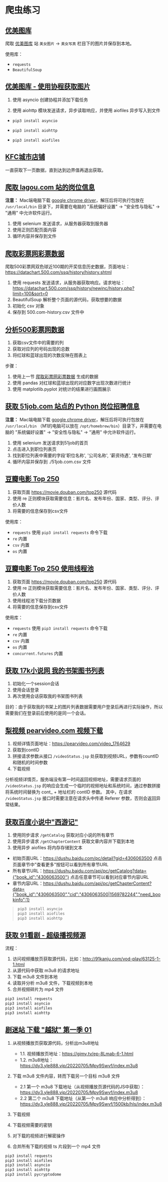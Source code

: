 # 爬虫练习

## [优美图库](./www.umei.cc.py)

爬取 [优美图库](https://umei.cc) 站 `美女图片` -> `美女写真` 栏目下的图片并保存到本地。

使用库：
- `requests`
- `BeautifulSoup`

## [优美图库 - 使用协程获取图片](./www.umei.cc-coroutine.py)

1. 使用 asyncio 创建协程并添加下载任务

2. 使用 aiohttp 模块发送请求，异步读取响应，并使用 aiofiles 异步写入到文件

- `pip3 install asyncio`

- `pip3 install aiohttp`

- `pip3 install aiofiles`

## [KFC城市店铺](./kfc.com.cn.py)

一直获取下一页数据，直到达到边界值再退出获取。


## [爬取 lagou.com 站的岗位信息](./www.lagou.com.py)

**注意：** Mac端电脑下载 [google chrome driver](https://chromedriver.storage.googleapis.com/index.html)，解压后将可执行包放在 `/usr/local/bin` 目录下，并需要在电脑的 "系统偏好设置" -> "安全性与隐私" -> "通用" 中允许软件运行。

1. 使用 selenium 发送请求，从服务器获取到服务器
2. 使用正则匹配页面内容
3. 循环内容并保存到文件

## [爬取彩票网彩票数据](./www.datachart.500.com.py)

爬取500彩票网双色球近100期的开奖信息历史数据，页面地址：https://datachart.500.com/ssq/history/history.shtml

1. 使用 requests 发送请求，从服务器获取响应。请求地址：https://datachart.500.com/ssq/history/newinc/history.php?limit=100&sort=0
2. BeautifulSoup 解析整个页面的源代码，获取想要的数据
3. 初始化 csv 对象
4. 保存到 500.com-history.csv 文件中


## [分析500彩票网数据](./www.500.com.py)

1. 获取csv文件中的需要的列
2. 获取对应列的号码出现的总数
3. 将红球和蓝球出现的次数反映在图表上

步骤：
1. 使用上一节 [爬取彩票网彩票数据](./datachart.500.com.py) 生成的数据
2. 使用 pandas 对红球和蓝球出现的对应数字出现次数进行统计
3. 使用 matplotlib.pyplot 对统计的结果进行画图展示

## [获取 51job.com 站点的 Python 岗位招聘信息](./www.51job.com.py)

**注意：** Mac端电脑下载 [google chrome driver](https://chromedriver.storage.googleapis.com/index.html)，解压后将可执行包放在 `/usr/local/bin` （M1的电脑可以放在 `/opt/homebrew/bin`）目录下，并需要在电脑的 "系统偏好设置" -> "安全性与隐私" -> "通用" 中允许软件运行。

1. 使用 selenium 发送请求到51job的首页
2. 点击进入到职位列表页
2. 找到职位列表中需要的字段'职位名称', '公司名称', '薪资待遇', '发布日期'
3. 循环内容并保存到 ./51job.com.csv 文件

## [豆瓣电影 Top 250](./movie.douban.com-top250.py)

1. 获取页面 https://movie.douban.com/top250 源代码
2. 使用 re 正则模块获取需要信息：影片名、发布年份、国家、类型、评分、评价人数
3. 将需要的信息保存到csv文件

使用库：
- `requests` 使用 `pip3 install requests` 命令下载
- `re` 内置
- `csv` 内置
- `os` 内置

## [豆瓣电影 Top 250 使用线程池](./movie.douban.com-top250-thread-pool.py)

1. 获取页面 https://movie.douban.com/top250 源代码
2. 使用 re 正则模块获取需要信息：影片名、发布年份、国家、类型、评分、评价人数
3. 使用线程池下载分页数据
4. 将需要的信息保存到csv文件

使用库：
- `requests` 使用 `pip3 install requests` 命令下载
- `re` 内置
- `csv` 内置
- `os` 内置
- `concurrent.futures` 内置

## [获取 17k小说网 我的书架图书列表](./www.17k.com.py)

1. 初始化一个session会话
2. 使用会话登录
3. 再次使用会话获取我的书架图书列表

目的：由于获取我的书架上的图片列表数据需要用户登录后再进行实际操作，所以需要我们在登录前后使用的是同一个会话。

## [梨视频 pearvideo.com 视频下载](./pearvideo.com.py)

1. 视频详情页面地址：https://pearvideo.com/video_1764629
2. 获取到contID
3. 拼接请求参数从接口 `/videoStatus.jsp` 处获取到视频URL，参数有countID和随机的时间参数
4. 下载视频

分析视频详情页，服务端没有第一时间返回视频地址，需要请求页面的 `/videoStatus.jsp` 的响应会生成一个临时的视频地址和系统时间，通过参数拼接将系统时间替换为 cont_ + 地址栏的 contID 参数。
其中，在请求 `/videoStatus.jsp` 接口时需要注意在请求头中传递 Referer 参数，否则会返回异常结果。

## [获取百度小说中"西游记"](./dushu.baidu.com.py)

1. 使用同步请求 `/getCatalog` 获取对应小说的所有章节
2. 使用异步请求 `/getChapterContent` 获取文章内容并下载到本地
3. 使用异步 aiofiles 将内存存储到文本

- 初始页面URL：https://dushu.baidu.com/pc/detail?gid=4306063500  点击页面章节中"查看更多"按钮可以看到所有章节URL
- 所有章节URL：https://dushu.baidu.com/api/pc/getCatalog?data={"book_id":"4306063500"} 点击任意章节可以看到对应章节内容URL
- 章节内容URL：https://dushu.baidu.com/api/pc/getChapterContent?data={"book_id":"4306063500","cid":"4306063500|1569782244","need_bookinfo":1}

> ```bash
> pip3 install asyncio
> pip3 install aiofiles
> pip3 install aiohttp
> ```
 
## [获取 91看剧 - 超级播视频源](./www.91kanju.com-chaojibo.py)

流程：
1. 访问视频播放页获取源代码，比如：http://91kanju.com/vod-play/63125-1-1.html
2. 从源代码中获取 m3u8 的请求地址
3. 下载 m3u8 文件到本地
4. 读取并分析 m3u8 文件，下载视频到本地
5. 合并视频碎片为 mp4 文件

```bash
pip3 install requests
pip3 install asyncio
pip3 install aiofiles
pip3 install aiohttp 
```

## [剧迷站 下载 "越狱" 第一季 01](./gimy.tv.py)

1. 从视频播放页获取源代码，分析出m3u8地址
   - 1.1. 视频播放页地址：https://gimy.tv/ep-8Lmab-6-1.html
   - 1.2. m3u8地址：https://dy3.yle888.vip/20220705/Mpy9Swvf/index.m3u8

2. 下载 m3u8 文件内容，转而下载另一个目标 m3u8 文件
    - 2.1 第一个 m3u8 下载地址（从视频播放页源代码的JS中获取）：https://dy3.yle888.vip/20220705/Mpy9Swvf/index.m3u8
    - 2.2 第二个 m3u8 下载地址（从第一个 m3u8 响应中分析得到）：https://dy3.yle888.vip/20220705/Mpy9Swvf/1500kb/hls/index.m3u8

3. 下载视频

4. 下载视频需要的密钥

5. 对下载的视频进行解密操作

6. 合并所有下载的视频 ts 片段到一个 mp4 文件


```bash
pip3 install requests
pip3 install aiofiles
pip3 install asyncio
pip3 install aiohttp
pip3 install pycryptodome
```